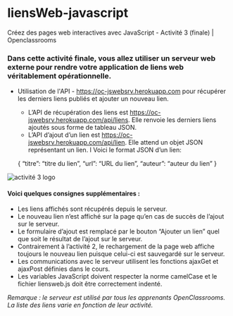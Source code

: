 # liensWeb-javascript
Créez des pages web interactives avec JavaScript - Activité 3 (finale) | Openclassrooms

### Dans cette activité finale, vous allez utiliser un serveur web externe pour rendre votre application de liens web véritablement opérationnelle.
  * Utilisation de l'API -  https://oc-jswebsrv.herokuapp.com pour récupérer les derniers liens publiés et ajouter un nouveau lien.   
    - L’API de récupération des liens est https://oc-jswebsrv.herokuapp.com/api/liens. Elle renvoie les derniers liens ajoutés sous   forme de tableau JSON.
    - L’API d’ajout d’un lien est https://oc-jswebsrv.herokuapp.com/api/lien. Elle attend un objet JSON représentant un lien.
  I Voici le format JSON d’un lien:
  
  
    {
        “titre”: “titre du lien”,
        “url”: “URL du lien”,
        “auteur”: “auteur du lien”
    }
    
    
![activité 3 logo](config/img/activite_3_demo.gif "activité 3 exemple")

#### Voici quelques consignes supplémentaires :

   - Les liens affichés sont récupérés depuis le serveur.
   - Le nouveau lien n’est affiché sur la page qu’en cas de succès de l’ajout sur le serveur.
   - Le formulaire d’ajout est remplacé par le bouton “Ajouter un lien” quel que soit le résultat de l’ajout sur le serveur.
   - Contrairement à l’activité 2, le rechargement de la page web affiche toujours le nouveau lien puisque celui-ci est sauvegardé sur le serveur.
   - Les communications avec le serveur utilisent les fonctions ajaxGet et ajaxPost définies dans le cours.
   - Les variables JavaScript doivent respecter la norme camelCase et le fichier liensweb.js doit être correctement indenté.

*Remarque : le serveur est utilisé par tous les apprenants OpenClassrooms. La liste des liens varie en fonction de leur activité.*


    
    
